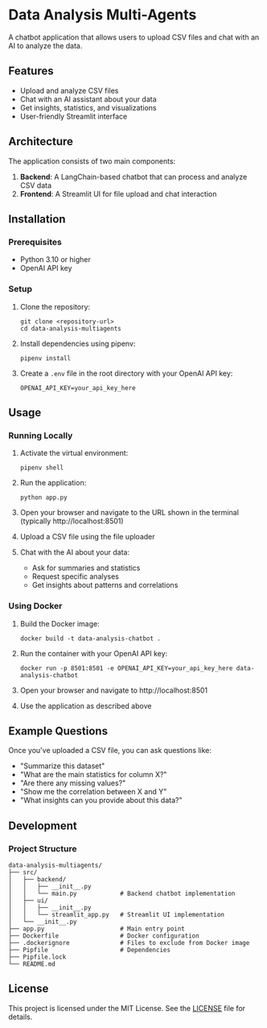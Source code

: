 # Data Analysis Multi-Agents

A chatbot application that allows users to upload CSV files and chat with an AI to analyze the data.

## Features

- Upload and analyze CSV files
- Chat with an AI assistant about your data
- Get insights, statistics, and visualizations
- User-friendly Streamlit interface

## Architecture

The application consists of two main components:

1. **Backend**: A LangChain-based chatbot that can process and analyze CSV data
2. **Frontend**: A Streamlit UI for file upload and chat interaction

## Installation

### Prerequisites

- Python 3.10 or higher
- OpenAI API key

### Setup

1. Clone the repository:
   ```
   git clone <repository-url>
   cd data-analysis-multiagents
   ```

2. Install dependencies using pipenv:
   ```
   pipenv install
   ```

3. Create a `.env` file in the root directory with your OpenAI API key:
   ```
   OPENAI_API_KEY=your_api_key_here
   ```

## Usage

### Running Locally

1. Activate the virtual environment:
   ```
   pipenv shell
   ```

2. Run the application:
   ```
   python app.py
   ```

3. Open your browser and navigate to the URL shown in the terminal (typically http://localhost:8501)

4. Upload a CSV file using the file uploader

5. Chat with the AI about your data:
   - Ask for summaries and statistics
   - Request specific analyses
   - Get insights about patterns and correlations

### Using Docker

1. Build the Docker image:
   ```
   docker build -t data-analysis-chatbot .
   ```

2. Run the container with your OpenAI API key:
   ```
   docker run -p 8501:8501 -e OPENAI_API_KEY=your_api_key_here data-analysis-chatbot
   ```

3. Open your browser and navigate to http://localhost:8501

4. Use the application as described above

## Example Questions

Once you've uploaded a CSV file, you can ask questions like:

- "Summarize this dataset"
- "What are the main statistics for column X?"
- "Are there any missing values?"
- "Show me the correlation between X and Y"
- "What insights can you provide about this data?"

## Development

### Project Structure

```
data-analysis-multiagents/
├── src/
│   ├── backend/
│   │   ├── __init__.py
│   │   └── main.py            # Backend chatbot implementation
│   ├── ui/
│   │   ├── __init__.py
│   │   └── streamlit_app.py   # Streamlit UI implementation
│   └── __init__.py
├── app.py                     # Main entry point
├── Dockerfile                 # Docker configuration
├── .dockerignore              # Files to exclude from Docker image
├── Pipfile                    # Dependencies
├── Pipfile.lock
└── README.md
```

## License

This project is licensed under the MIT License. See the [LICENSE](./LICENSE) file for details.
